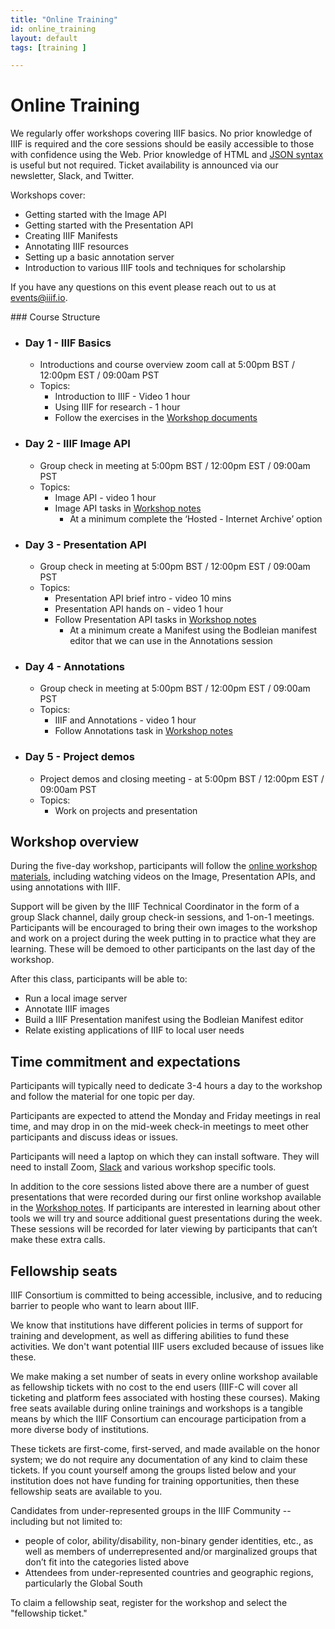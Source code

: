 ```yaml
---
title: "Online Training"
id: online_training
layout: default
tags: [training ]

---
```


# Online Training

We regularly offer workshops covering IIIF basics. No prior knowledge of IIIF is required and the core sessions should be easily accessible to those with confidence using the Web. Prior knowledge of HTML and [JSON syntax](https://developer.mozilla.org/en-US/docs/Learn/JavaScript/Objects/JSON) is useful but not required. Ticket availability is announced via our newsletter, Slack, and Twitter.

Workshops cover:

*   Getting started with the Image API
*   Getting started with the Presentation API
*   Creating IIIF Manifests
*   Annotating IIIF resources
*   Setting up a basic annotation server
*   Introduction to various IIIF tools and techniques for scholarship

If you have any questions on this event please reach out to us at <events@iiif.io>.

<div id="announce-list">
### Course Structure

*  ### Day 1 - **IIIF Basics**
    *   Introductions and course overview zoom call at 5:00pm BST / 12:00pm EST / 09:00am PST
    *   Topics:
        *   Introduction to IIIF - Video 1 hour
        *   Using IIIF for research - 1 hour
        *   Follow the exercises in the [Workshop documents](https://training.iiif.io/iiif-online-workshop/day-one/IIIFforResearch.html)
*   ### Day 2  - **IIIF Image API**
    *   Group check in meeting  at 5:00pm BST / 12:00pm EST / 09:00am PST
    *   Topics:
        *   Image API  - video 1 hour
        *   Image API tasks in [Workshop notes](https://training.iiif.io/iiif-online-workshop/day-two/)
            *   At a minimum complete the ‘Hosted - Internet Archive’ option
*   ### Day 3 - **Presentation API**
    *   Group check in meeting at 5:00pm BST / 12:00pm EST / 09:00am PST
    *   Topics:
        *   Presentation API brief intro - video 10 mins
        *   Presentation API hands on - video 1 hour
        *   Follow Presentation API tasks in [Workshop notes](https://training.iiif.io/iiif-online-workshop/day-three/chrome-web-server/)  
            *   At a minimum create a Manifest using the Bodleian manifest editor that we can use in the Annotations session
*   ### Day 4 - **Annotations**
    *   Group check in meeting at 5:00pm BST / 12:00pm EST / 09:00am PST
    *   Topics:
        *   IIIF and Annotations - video 1 hour
        *   Follow Annotations task in [Workshop notes](https://training.iiif.io/iiif-online-workshop/day-four/annotations-and-annotation-lists.html)
*   ### Day 5 - **Project demos**
    *   Project demos and closing meeting - at 5:00pm BST / 12:00pm EST / 09:00am PST
    *   Topics:
        *   Work on projects and presentation
</div>

## Workshop overview

During the five-day workshop, participants will follow the [online workshop materials](https://training.iiif.io/iiif-online-workshop/), including watching videos on the Image, Presentation APIs, and using annotations with IIIF.  

Support will be given by the IIIF Technical Coordinator in the form of a group Slack channel, daily group check-in sessions, and 1-on-1 meetings. Participants will be encouraged to bring their own images to the workshop and work on a project during the week putting in to practice what they are learning. These will be demoed to other participants on the last day of the workshop.

After this class, participants will be able to:
- Run a local image server
- Annotate IIIF images
- Build a IIIF Presentation manifest using the Bodleian Manifest editor
- Relate existing applications of IIIF to local user needs

## Time commitment and expectations

Participants will typically need to dedicate 3-4 hours a day to the workshop and follow the material for one topic per day.

Participants are expected to attend the Monday and Friday meetings in real time, and may drop in on the mid-week check-in meetings to meet other participants and discuss ideas or issues.

Participants will need a laptop on which they can install software. They will need to install Zoom, [Slack](https://slack.com/intl/en-gb/) and various workshop specific tools.

In addition to the core sessions listed above there are a number of guest presentations that were recorded during our first online workshop available in the [Workshop notes](https://training.iiif.io/iiif-online-workshop/GuestPresentations.html). If participants are interested in learning about other tools we will try and source additional guest presentations during the week. These sessions will be recorded for later viewing by participants that can’t make these extra calls.

## Fellowship seats

IIIF Consortium is committed to being accessible, inclusive, and to reducing barrier to people who want to learn about IIIF.

We know that institutions have different policies in terms of support for training and development, as well as differing abilities to fund these activities. We don't want potential IIIF users excluded because of issues like these.

We make making a set number of seats in every online workshop available as fellowship tickets with no cost to the end users (IIIF-C will cover all ticketing and platform fees associated with hosting these courses). Making free seats available during online trainings and workshops is a tangible means by which the IIIF Consortium can encourage participation from a more diverse body of institutions.

These tickets are first-come, first-served, and made available on the honor system; we do not require any documentation of any kind to claim these tickets. If you count yourself among the groups listed below and your institution does not have funding for training opportunities, then these fellowship seats are available to you.

Candidates from under-represented groups in the IIIF Community -- including but not limited to:
- people of color, ability/disability, non-binary gender identities, etc., as well as members of underrepresented and/or marginalized groups that don’t fit into the categories listed above
- Attendees from under-represented countries and geographic regions, particularly the Global South

To claim a fellowship seat, register for the workshop and select the "fellowship ticket."
